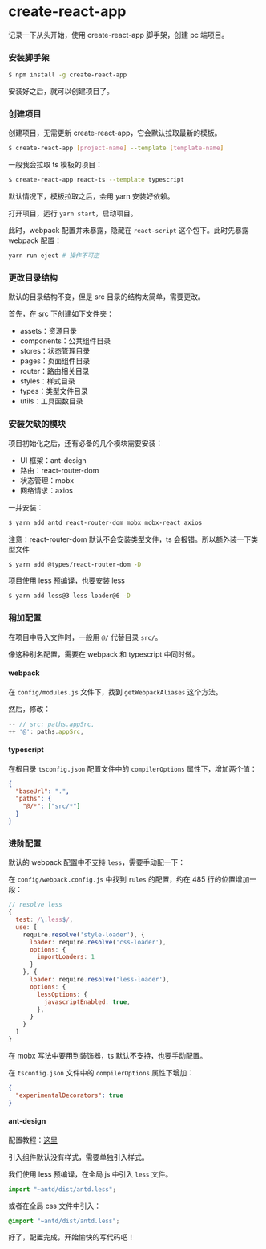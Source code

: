 # create-react-app

记录一下从头开始，使用 create-react-app 脚手架，创建 pc 端项目。

### 安装脚手架

```sh
$ npm install -g create-react-app
```

安装好之后，就可以创建项目了。

### 创建项目

创建项目，无需更新 create-react-app，它会默认拉取最新的模板。

```sh
$ create-react-app [project-name] --template [template-name]
```

一般我会拉取 ts 模板的项目：

```sh
$ create-react-app react-ts --template typescript
```

默认情况下，模板拉取之后，会用 yarn 安装好依赖。

打开项目，运行 `yarn start`，启动项目。

此时，webpack 配置并未暴露，隐藏在 `react-script` 这个包下。此时先暴露 webpack 配置：

```sh
yarn run eject # 操作不可逆
```

### 更改目录结构

默认的目录结构不变，但是 src 目录的结构太简单，需要更改。

首先，在 src 下创建如下文件夹：

- assets：资源目录
- components：公共组件目录
- stores：状态管理目录
- pages：页面组件目录
- router：路由相关目录
- styles：样式目录
- types：类型文件目录
- utils：工具函数目录

### 安装欠缺的模块

项目初始化之后，还有必备的几个模块需要安装：

- UI 框架：ant-design
- 路由：react-router-dom
- 状态管理：mobx
- 网络请求：axios

一并安装：

```sh
$ yarn add antd react-router-dom mobx mobx-react axios
```

注意：react-router-dom 默认不会安装类型文件，ts 会报错。所以额外装一下类型文件

```sh
$ yarn add @types/react-router-dom -D
```

项目使用 less 预编译，也要安装 less

```sh
$ yarn add less@3 less-loader@6 -D
```

### 稍加配置

在项目中导入文件时，一般用 `@/` 代替目录 `src/`。

像这种别名配置，需要在 webpack 和 typescript 中同时做。

#### webpack

在 `config/modules.js` 文件下，找到 `getWebpackAliases` 这个方法。

然后，修改：

```js
-- // src: paths.appSrc,
++ '@': paths.appSrc,
```

#### typescript

在根目录 `tsconfig.json` 配置文件中的 `compilerOptions` 属性下，增加两个值：

```json
{
  "baseUrl": ".",
  "paths": {
    "@/*": ["src/*"]
  }
}
```

### 进阶配置

默认的 webpack 配置中不支持 `less`，需要手动配一下：

在 `config/webpack.config.js` 中找到 `rules` 的配置，约在 485 行的位置增加一段：

```js
// resolve less
{
  test: /\.less$/,
  use: [
    require.resolve('style-loader'), {
      loader: require.resolve('css-loader'),
      options: {
        importLoaders: 1
      }
    }, {
      loader: require.resolve('less-loader'),
      options: {
        lessOptions: {
          javascriptEnabled: true,
        },
      }
    }
  ]
}
```

在 mobx 写法中要用到装饰器，ts 默认不支持，也要手动配置。

在 `tsconfig.json` 文件中的 `compilerOptions` 属性下增加：

```json
{
  "experimentalDecorators": true
}
```

#### ant-design

配置教程：[这里](https://ant.design/docs/react/use-with-create-react-app-cn)

引入组件默认没有样式，需要单独引入样式。

我们使用 less 预编译，在全局 js 中引入 `less` 文件。

```js
import "~antd/dist/antd.less";
```

或者在全局 css 文件中引入：

```css
@import "~antd/dist/antd.less";
```

好了，配置完成，开始愉快的写代码吧！